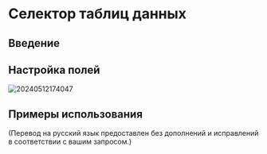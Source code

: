 # Селектор таблиц данных

## Введение

## Настройка полей

![20240512174047](https://static-docs.nocobase.com/20240512174047.png)

## Примеры использования

(Перевод на русский язык предоставлен без дополнений и исправлений в соответствии с вашим запросом.)